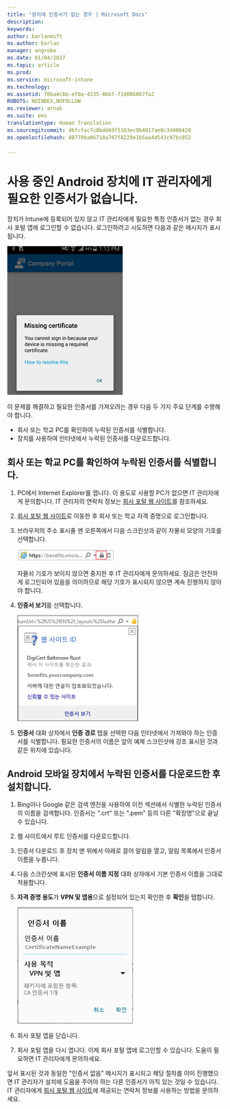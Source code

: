 ```yaml
---
title: "장치에 인증서가 없는 경우 | Microsoft Docs"
description: 
keywords: 
author: barlanmsft
ms.author: barlan
manager: angrobe
ms.date: 01/04/2017
ms.topic: article
ms.prod: 
ms.service: microsoft-intune
ms.technology: 
ms.assetid: f0ba4cbb-ef0a-4335-86bf-f1d006867fa2
ROBOTS: NOINDEX,NOFOLLOW
ms.reviewer: arnab
ms.suite: ems
translationtype: Human Translation
ms.sourcegitcommit: d6fcfac7c8bd469f5163ec9b4017ae8c3d486428
ms.openlocfilehash: 88770ba06718a767f8229e1b5aa4d543c87bc852

---
```


# <a name="your-android-device-is-missing-a-certificate-required-by-your-it-admin"></a>사용 중인 Android 장치에 IT 관리자에게 필요한 인증서가 없습니다.

장치가 Intune에 등록되어 있지 않고 IT 관리자에게 필요한 특정 인증서가 없는 경우 회사 포털 앱에 로그인할 수 없습니다. 로그인하려고 시도하면 다음과 같은 메시지가 표시됩니다.

![screenshot-error-message-about-missing-certificate](./media/andr-cert_install-1-cert_missing.png)

이 문제를 해결하고 필요한 인증서를 가져오려는 경우 다음 두 가지 주요 단계를 수행해야 합니다.

- 회사 또는 학교 PC를 확인하여 누락된 인증서를 식별합니다.
- 장치를 사용하여 인터넷에서 누락된 인증서를 다운로드합니다.

## <a name="identify-the-missing-certificate-by-looking-on-a-company-or-school-pc"></a>회사 또는 학교 PC를 확인하여 누락된 인증서를 식별합니다.

1. PC에서 Internet Explorer를 엽니다. 이 용도로 사용할 PC가 없으면 IT 관리자에게 문의합니다. IT 관리자의 연락처 정보는 [회사 포털 웹 사이트](http://portal.manage.microsoft.com)를 참조하세요.

2. [회사 포털 웹 사이트](http://portal.manage.microsoft.com)로 이동한 후 회사 또는 학교 자격 증명으로 로그인합니다.

3. 브라우저의 주소 표시줄 맨 오른쪽에서 다음 스크린샷과 같이 자물쇠 모양의 기호를 선택합니다.

    ![screenshot-internet-explorer-address-bar-padlock-symbol](./media/andr-missing-cert-ie-padlock-symbol.png)

    자물쇠 기호가 보이지 않으면 중지한 후 IT 관리자에게 문의하세요. 잠금은 안전하게 로그인되어 있음을 의미하므로 해당 기호가 표시되지 않으면 계속 진행하지 않아야 합니다.

4. **인증서 보기**를 선택합니다.

    ![screenshot-internet-explorer-view-certificates-button-on-website-identification-dialog](./media/andr-missg-cert-ie-view-cert-button.png)

5. **인증서** 대화 상자에서 **인증 경로** 탭을 선택한 다음 인터넷에서 가져와야 하는 인증서를 식별합니다. 필요한 인증서의 이름은 앞의 예제 스크린샷에 강조 표시된 것과 같은 위치에 있습니다.

## <a name="download-and-install-the-missing-certificate-on-your-android-mobile-device"></a>Android 모바일 장치에서 누락된 인증서를 다운로드한 후 설치합니다.

1. Bing이나 Google 같은 검색 엔진을 사용하여 이전 섹션에서 식별한 누락된 인증서의 이름을 검색합니다. 인증서는 ".crt" 또는 ".pem" 등의 다른 "확장명"으로 끝날 수 있습니다.

2. 웹 사이트에서 루트 인증서를 다운로드합니다.

3. 인증서 다운로드 후 장치 맨 위에서 아래로 끌어 알림을 열고, 알림 목록에서 인증서 이름을 누릅니다.

4. 다음 스크린샷에 표시된 **인증서 이름 지정** 대화 상자에서 기본 인증서 이름을 그대로 적용합니다.

5. **자격 증명 용도**가 **VPN 및 앱용**으로 설정되어 있는지 확인한 후 **확인**을 탭합니다.

    ![screenshot-certificate-name-dialog-showing-certificate-name](./media/andr-missing-cert-cert-name.png)

6. 회사 포털 앱을 닫습니다.

7. 회사 포털 앱을 다시 엽니다. 이제 회사 포털 앱에 로그인할 수 있습니다. 도움이 필요하면 IT 관리자에게 문의하세요.

앞서 표시된 것과 동일한 "인증서 없음" 메시지가 표시되고 해당 절차를 이미 진행했으면 IT 관리자가 설치에 도움을 주어야 하는 다른 인증서가 아직 있는 것일 수 있습니다. IT 관리자에게 [회사 포털 웹 사이트](http://portal.manage.microsoft.com)에 제공되는 연락처 정보를 사용하는 방법을 문의하세요.



<!--HONumber=Jan17_HO1-->


